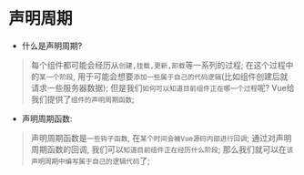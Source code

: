 # 声明周期
* 什么是声明周期?
> 每个组件都可能会经历从`创建,挂载,更新,卸载`等一系列的过程;
> 在这个过程中的`某一个阶段`, 用于可能会想要`添加一些属于自己的代码逻辑`(比如组件创建后就请求一些服务器数据);
> 但是我们`如何可以知道目前组件正在哪一个过程`呢? Vue给我们提供了`组件的声明周期函数`;

* 声明周期函数:
> 声明周期函数是`一些钩子函数`, 在`某个时间会被Vue源码内部进行回调`;
> 通过对声明周期函数的回调, 我们可以`知道目前组件正在经历什么阶段`;
> 那么我们就可以在`该声明周期中编写属于自己的逻辑代码`了;